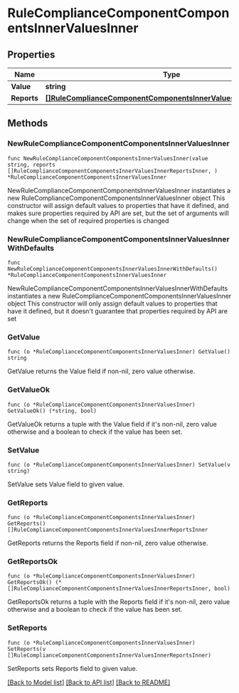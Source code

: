 # RuleComplianceComponentComponentsInnerValuesInner

## Properties

Name | Type | Description | Notes
------------ | ------------- | ------------- | -------------
**Value** | **string** |  | 
**Reports** | [**[]RuleComplianceComponentComponentsInnerValuesInnerReportsInner**](RuleComplianceComponentComponentsInnerValuesInnerReportsInner.md) |  | 

## Methods

### NewRuleComplianceComponentComponentsInnerValuesInner

`func NewRuleComplianceComponentComponentsInnerValuesInner(value string, reports []RuleComplianceComponentComponentsInnerValuesInnerReportsInner, ) *RuleComplianceComponentComponentsInnerValuesInner`

NewRuleComplianceComponentComponentsInnerValuesInner instantiates a new RuleComplianceComponentComponentsInnerValuesInner object
This constructor will assign default values to properties that have it defined,
and makes sure properties required by API are set, but the set of arguments
will change when the set of required properties is changed

### NewRuleComplianceComponentComponentsInnerValuesInnerWithDefaults

`func NewRuleComplianceComponentComponentsInnerValuesInnerWithDefaults() *RuleComplianceComponentComponentsInnerValuesInner`

NewRuleComplianceComponentComponentsInnerValuesInnerWithDefaults instantiates a new RuleComplianceComponentComponentsInnerValuesInner object
This constructor will only assign default values to properties that have it defined,
but it doesn't guarantee that properties required by API are set

### GetValue

`func (o *RuleComplianceComponentComponentsInnerValuesInner) GetValue() string`

GetValue returns the Value field if non-nil, zero value otherwise.

### GetValueOk

`func (o *RuleComplianceComponentComponentsInnerValuesInner) GetValueOk() (*string, bool)`

GetValueOk returns a tuple with the Value field if it's non-nil, zero value otherwise
and a boolean to check if the value has been set.

### SetValue

`func (o *RuleComplianceComponentComponentsInnerValuesInner) SetValue(v string)`

SetValue sets Value field to given value.


### GetReports

`func (o *RuleComplianceComponentComponentsInnerValuesInner) GetReports() []RuleComplianceComponentComponentsInnerValuesInnerReportsInner`

GetReports returns the Reports field if non-nil, zero value otherwise.

### GetReportsOk

`func (o *RuleComplianceComponentComponentsInnerValuesInner) GetReportsOk() (*[]RuleComplianceComponentComponentsInnerValuesInnerReportsInner, bool)`

GetReportsOk returns a tuple with the Reports field if it's non-nil, zero value otherwise
and a boolean to check if the value has been set.

### SetReports

`func (o *RuleComplianceComponentComponentsInnerValuesInner) SetReports(v []RuleComplianceComponentComponentsInnerValuesInnerReportsInner)`

SetReports sets Reports field to given value.



[[Back to Model list]](../README.md#documentation-for-models) [[Back to API list]](../README.md#documentation-for-api-endpoints) [[Back to README]](../README.md)


